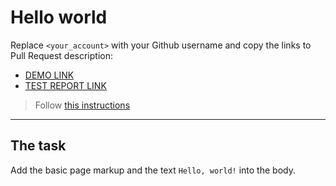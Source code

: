 # Hello world
Replace `<your_account>` with your Github username and copy the links to Pull Request description:
- [DEMO LINK](https://DmytroSukhaniuk.github.io/layout_hello-world/)
- [TEST REPORT LINK](https://DmytroSukhaniuk.github.io/layout_hello-world/report/html_report/)

> Follow [this instructions](https://mate-academy.github.io/layout_task-guideline/#how-to-solve-the-layout-tasks-on-github)
___

## The task 
Add the basic page markup and the text `Hello, world!` into the body.
